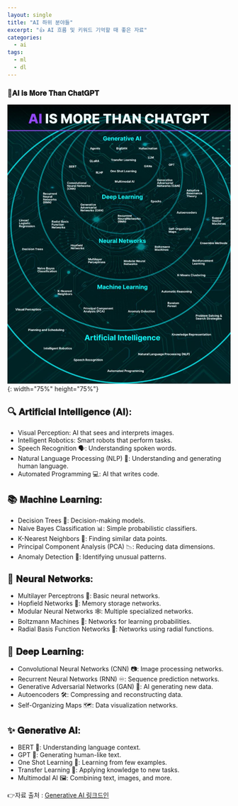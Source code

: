 ```yaml
---
layout: single
title: "AI 하위 분야들"
excerpt: "👍 AI 흐름 및 키워드 기억할 때 좋은 자료"
categories:
  - ai
tags:
  - ml
  - dl
---
```

### 🚀𝐀𝐈 𝐢𝐬 𝐌𝐨𝐫𝐞 𝐓𝐡𝐚𝐧 𝐂𝐡𝐚𝐭𝐆𝐏𝐓

![ai_venn_diagram](/images/ai_is_more_than_chatgpt.jpg){: width="75%" height="75%"}

## 🔍 𝐀𝐫𝐭𝐢𝐟𝐢𝐜𝐢𝐚𝐥 𝐈𝐧𝐭𝐞𝐥𝐥𝐢𝐠𝐞𝐧𝐜𝐞 (𝐀𝐈):

* Visual Perception: AI that sees and interprets images.
* Intelligent Robotics: Smart robots that perform tasks.
* Speech Recognition 🗣️: Understanding spoken words.
* Natural Language Processing (NLP) 💬: Understanding and generating human language.
* Automated Programming 💻: AI that writes code.

## 📚 𝐌𝐚𝐜𝐡𝐢𝐧𝐞 𝐋𝐞𝐚𝐫𝐧𝐢𝐧𝐠:

* Decision Trees 🌳: Decision-making models.
* Naive Bayes Classification 📊: Simple probabilistic classifiers.
* K-Nearest Neighbors 👫: Finding similar data points.
* Principal Component Analysis (PCA) 📉: Reducing data dimensions.
* Anomaly Detection 🚨: Identifying unusual patterns.

## 🧠 𝐍𝐞𝐮𝐫𝐚𝐥 𝐍𝐞𝐭𝐰𝐨𝐫𝐤𝐬:

* Multilayer Perceptrons 🔗: Basic neural networks.
* Hopfield Networks 🔄: Memory storage networks.
* Modular Neural Networks 🕸️: Multiple specialized networks.
* Boltzmann Machines 🧩: Networks for learning probabilities.
* Radial Basis Function Networks 🎯: Networks using radial functions.

## 🤖 𝐃𝐞𝐞𝐩 𝐋𝐞𝐚𝐫𝐧𝐢𝐧𝐠:

* Convolutional Neural Networks (CNN) 📷: Image processing networks.
* Recurrent Neural Networks (RNN) ♾️: Sequence prediction networks.
* Generative Adversarial Networks (GAN) 🎨: AI generating new data.
* Autoencoders 🛠️: Compressing and reconstructing data.
* Self-Organizing Maps 🗺️: Data visualization networks.

## ✨ 𝐆𝐞𝐧𝐞𝐫𝐚𝐭𝐢𝐯𝐞 𝐀𝐈:

* BERT 📝: Understanding language context.
* GPT 🧠: Generating human-like text.
* One Shot Learning 📸: Learning from few examples.
* Transfer Learning 🔄: Applying knowledge to new tasks.
* Multimodal AI 🖼️: Combining text, images, and more.
  
👉자료 출처 : [Generative AI 링크드인](https://www.linkedin.com/feed/update/urn:li:activity:7211050495447089153/)
